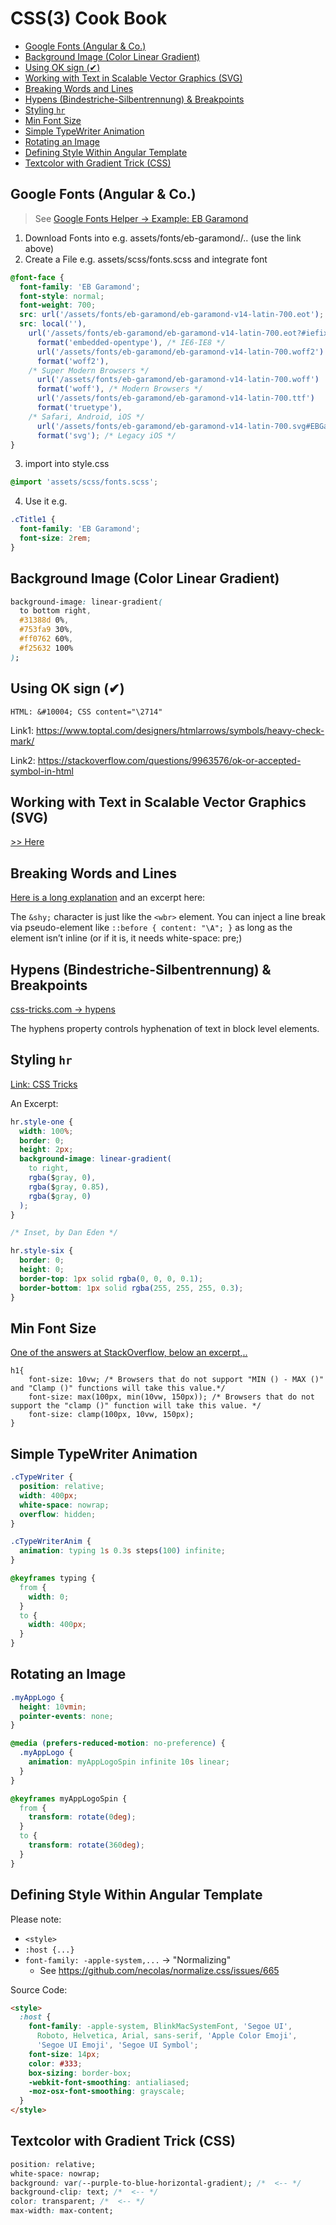 # CSS(3) Cook Book

<!-- @import "[TOC]" {cmd="toc" depthFrom=2 depthTo=6 orderedList=false} -->

<!-- code_chunk_output -->

- [Google Fonts (Angular & Co.)](#google-fonts-angular--co)
- [Background Image (Color Linear Gradient)](#background-image-color-linear-gradient)
- [Using OK sign (&#10004;)](#using-ok-sign-10004)
- [Working with Text in Scalable Vector Graphics (SVG)](#working-with-text-in-scalable-vector-graphics-svg)
- [Breaking Words and Lines](#breaking-words-and-lines)
- [Hypens (Bindestriche-Silbentrennung) & Breakpoints](#hypens-bindestriche-silbentrennung--breakpoints)
- [Styling `hr`](#styling-hr)
- [Min Font Size](#min-font-size)
- [Simple TypeWriter Animation](#simple-typewriter-animation)
- [Rotating an Image](#rotating-an-image)
- [Defining Style Within Angular Template](#defining-style-within-angular-template)
- [Textcolor with Gradient Trick (CSS)](#textcolor-with-gradient-trick-css)

<!-- /code_chunk_output -->

## Google Fonts (Angular & Co.)

> See [Google Fonts Helper -> Example: EB Garamond](https://google-webfonts-helper.herokuapp.com/fonts/eb-garamond?subsets=latin)

1. Download Fonts into e.g. assets/fonts/eb-garamond/.. (use the link above)
2. Create a File e.g. assets/scss/fonts.scss and integrate font

```scss
@font-face {
  font-family: 'EB Garamond';
  font-style: normal;
  font-weight: 700;
  src: url('/assets/fonts/eb-garamond/eb-garamond-v14-latin-700.eot'); /* IE9 Compat Modes */
  src: local(''),
    url('/assets/fonts/eb-garamond/eb-garamond-v14-latin-700.eot?#iefix')
      format('embedded-opentype'), /* IE6-IE8 */
      url('/assets/fonts/eb-garamond/eb-garamond-v14-latin-700.woff2')
      format('woff2'),
    /* Super Modern Browsers */
      url('/assets/fonts/eb-garamond/eb-garamond-v14-latin-700.woff')
      format('woff'), /* Modern Browsers */
      url('/assets/fonts/eb-garamond/eb-garamond-v14-latin-700.ttf')
      format('truetype'),
    /* Safari, Android, iOS */
      url('/assets/fonts/eb-garamond/eb-garamond-v14-latin-700.svg#EBGaramond')
      format('svg'); /* Legacy iOS */
}
```

3. import into style.css

```scss
@import 'assets/scss/fonts.scss';
```

4. Use it e.g.

```scss
.cTitle1 {
  font-family: 'EB Garamond';
  font-size: 2rem;
}
```

## Background Image (Color Linear Gradient)

```css
background-image: linear-gradient(
  to bottom right,
  #31388d 0%,
  #753fa9 30%,
  #ff0762 60%,
  #f25632 100%
);
```

## Using OK sign (&#10004;)

`HTML: &#10004; CSS content="\2714"`

Link1: https://www.toptal.com/designers/htmlarrows/symbols/heavy-check-mark/

Link2: https://stackoverflow.com/questions/9963576/ok-or-accepted-symbol-in-html

## Working with Text in Scalable Vector Graphics (SVG)

[>> Here](https://www.hongkiat.com/blog/scalable-vector-graphics-text/)

## Breaking Words and Lines

[Here is a long explanation](https://css-tricks.com/where-lines-break-is-complicated-heres-all-the-related-css-and-html/) and an excerpt here:

The `&shy;` character is just like the `<wbr>` element. You can inject a line break via pseudo-element like `::before { content: "\A"; }` as long as the element isn’t inline (or if it is, it needs white-space: pre;)

## Hypens (Bindestriche-Silbentrennung) & Breakpoints

[css-tricks.com &rarr; hypens](https://css-tricks.com/almanac/properties/h/hyphenate/)

The hyphens property controls hyphenation of text in block level elements.

## Styling `hr`

[Link: CSS Tricks](https://css-tricks.com/examples/hrs/)

An Excerpt:

```css
hr.style-one {
  width: 100%;
  border: 0;
  height: 2px;
  background-image: linear-gradient(
    to right,
    rgba($gray, 0),
    rgba($gray, 0.85),
    rgba($gray, 0)
  );
}

/* Inset, by Dan Eden */

hr.style-six {
  border: 0;
  height: 0;
  border-top: 1px solid rgba(0, 0, 0, 0.1);
  border-bottom: 1px solid rgba(255, 255, 255, 0.3);
}
```

## Min Font Size

[One of the answers at StackOverflow, below an excerpt,..](https://stackoverflow.com/a/61892360/3025289)

```
h1{
    font-size: 10vw; /* Browsers that do not support "MIN () - MAX ()" and "Clamp ()" functions will take this value.*/
    font-size: max(100px, min(10vw, 150px)); /* Browsers that do not support the "clamp ()" function will take this value. */
    font-size: clamp(100px, 10vw, 150px);
}
```

## Simple TypeWriter Animation

```css
.cTypeWriter {
  position: relative;
  width: 400px;
  white-space: nowrap;
  overflow: hidden;
}

.cTypeWriterAnim {
  animation: typing 1s 0.3s steps(100) infinite;
}

@keyframes typing {
  from {
    width: 0;
  }
  to {
    width: 400px;
  }
}
```

## Rotating an Image

```css
.myAppLogo {
  height: 10vmin;
  pointer-events: none;
}

@media (prefers-reduced-motion: no-preference) {
  .myAppLogo {
    animation: myAppLogoSpin infinite 10s linear;
  }
}

@keyframes myAppLogoSpin {
  from {
    transform: rotate(0deg);
  }
  to {
    transform: rotate(360deg);
  }
}
```

## Defining Style Within Angular Template

Please note:

- `<style>`
- `:host {...}`
- `font-family: -apple-system,...` &rarr; "Normalizing"
  - See <https://github.com/necolas/normalize.css/issues/665>

Source Code:

```html
<style>
  :host {
    font-family: -apple-system, BlinkMacSystemFont, 'Segoe UI',
      Roboto, Helvetica, Arial, sans-serif, 'Apple Color Emoji',
      'Segoe UI Emoji', 'Segoe UI Symbol';
    font-size: 14px;
    color: #333;
    box-sizing: border-box;
    -webkit-font-smoothing: antialiased;
    -moz-osx-font-smoothing: grayscale;
  }
</style>
```

## Textcolor with Gradient Trick (CSS)

```css
position: relative;
white-space: nowrap;
background: var(--purple-to-blue-horizontal-gradient); /*  <-- */
background-clip: text; /*  <-- */
color: transparent; /*  <-- */
max-width: max-content;
```

